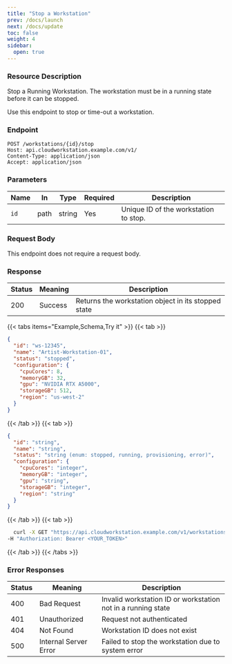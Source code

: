 ```yaml
---
title: "Stop a Workstation"
prev: /docs/launch
next: /docs/update
toc: false
weight: 4
sidebar:
  open: true
---
```

### Resource Description
Stop a Running Workstation. The workstation must be in a running state before it can be stopped.

Use this endpoint to stop or time-out a workstation.

### Endpoint
```properties
POST /workstations/{id}/stop
Host: api.cloudworkstation.example.com/v1/
Content-Type: application/json
Accept: application/json
```
### Parameters
| Name | In   | Type   | Required | Description                             |
| ---- | ---- | ------ | -------- | --------------------------------------- |
| `id` | path | string | Yes      | Unique ID of the workstation to stop. |

### Request Body
This endpoint does not require a request body.

### Response
| Status | Meaning               | Description                                      |
|--------|-----------------------|--------------------------------------------------|
| 200    | Success               | Returns the workstation object in its stopped state |

{{< tabs items="Example,Schema,Try it" >}}
  {{< tab >}}
```json
{
  "id": "ws-12345",
  "name": "Artist-Workstation-01",
  "status": "stopped",
  "configuration": {
    "cpuCores": 8,
    "memoryGB": 32,
    "gpu": "NVIDIA RTX A5000",
    "storageGB": 512,
    "region": "us-west-2"
  }
}
```
  {{< /tab >}}
  {{< tab >}}
```json
{
  "id": "string",
  "name": "string",
  "status": "string (enum: stopped, running, provisioning, error)",
  "configuration": {
    "cpuCores": "integer",
    "memoryGB": "integer",
    "gpu": "string",
    "storageGB": "integer",
    "region": "string"
  }
}
```
  {{< /tab >}}
  {{< tab >}}
  ```bash
    curl -X GET "https://api.cloudworkstation.example.com/v1/workstations/ws-12345/stop" \
-H "Authorization: Bearer <YOUR_TOKEN>"
  ```
  {{< /tab >}}
{{< /tabs >}}


### Error Responses
| Status | Meaning               | Description                                      |
|--------|-----------------------|--------------------------------------------------|
| 400    | Bad Request           | Invalid workstation ID or workstation not in a running state |
| 401    | Unauthorized          | Request not authenticated |
| 404    | Not Found             | Workstation ID does not exist |
| 500    | Internal Server Error | Failed to stop the workstation due to system error |
